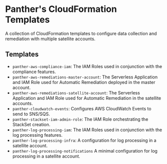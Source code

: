 # Panther's CloudFormation Templates
A collection of CloudFormation templates to configure data collection and remediation with multiple satellite accounts.

## Templates

* `panther-aws-compliance-iam`: The IAM Roles used in conjunction with the compliance features.
* `panther-aws-remediations-master-account`: The Serverless Application and IAM Role used for Automatic Remediation deployed in the master account.
* `panther-aws-remediations-satellite-account`: The Serverless Application and IAM Role used for Automatic Remediation in the satellite accounts.
* `panther-cloudwatch-events`: Configures AWS CloudWatch Events to send to SNS/SQS.
* `panther-stackset-iam-admin-role`: The IAM Role orchestrating the StackSet creation.
* `panther-log-processing-iam`: The IAM Roles used in conjunction with the log processing features.
* `panther-log-processing-infra`: A configuration for log processing in a satellite account.
* `panther-log-processing-notifications` A minimal configuration for log processing in a satellite account.
